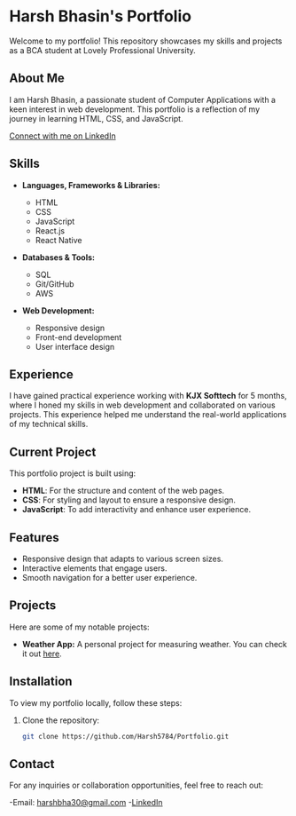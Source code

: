 # Harsh Bhasin's Portfolio

Welcome to my portfolio! This repository showcases my skills and projects as a BCA student at Lovely Professional University.

## About Me

I am Harsh Bhasin, a passionate student of Computer Applications with a keen interest in web development. This portfolio is a reflection of my journey in learning HTML, CSS, and JavaScript.

[Connect with me on LinkedIn](https://www.linkedin.com/in/harsh3093/)

## Skills

- **Languages, Frameworks & Libraries:**
  - HTML
  - CSS
  - JavaScript
  - React.js
  - React Native

- **Databases & Tools:**
  - SQL
  - Git/GitHub
  - AWS

- **Web Development:**
  - Responsive design
  - Front-end development
  - User interface design

## Experience

I have gained practical experience working with **KJX Softtech** for 5 months, where I honed my skills in web development and collaborated on various projects. This experience helped me understand the real-world applications of my technical skills.

## Current Project

This portfolio project is built using:

- **HTML**: For the structure and content of the web pages.
- **CSS**: For styling and layout to ensure a responsive design.
- **JavaScript**: To add interactivity and enhance user experience.

## Features

- Responsive design that adapts to various screen sizes.
- Interactive elements that engage users.
- Smooth navigation for a better user experience.

## Projects

Here are some of my notable projects:

- **Weather App:** A personal project for measuring weather. You can check it out [here](https://apnaweatherbyharsh.netlify.app).

## Installation

To view my portfolio locally, follow these steps:

1. Clone the repository:
   ```bash
   git clone https://github.com/Harsh5784/Portfolio.git

## Contact
For any inquiries or collaboration opportunities, feel free to reach out:

-Email: harshbha30@gmail.com
-[LinkedIn](https://www.linkedin.com/in/harsh3093/)
